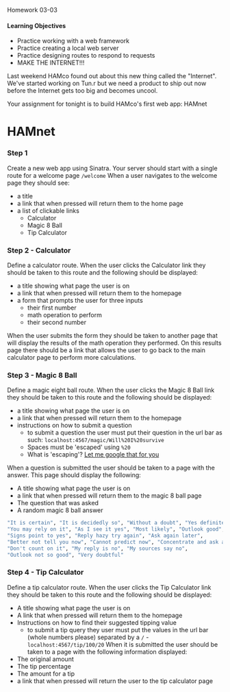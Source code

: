 Homework 03-03

#### Learning Objectives
- Practice working with a web framework
- Practice creating a local web server
- Practice designing routes to respond to requests
- MAKE THE INTERNET!!!

Last weekend HAMco found out about this new thing called the "Internet".
We've started working on Tun.r but we need a product to ship out now before
the Internet gets too big and becomes uncool.

Your assignment for tonight is to build HAMco's first web app: HAMnet

# HAMnet
### Step 1

Create a new web app using Sinatra. Your server should start with a single
route for a welcome page `/welcome`
When a user navigates to the welcome page they should see:
- a title
- a link that when pressed will return them to the home page
- a list of clickable links
  - Calculator
  - Magic 8 Ball
  - Tip Calculator

### Step 2 - Calculator
Define a calculator route. When the user clicks the Calculator link they
should be taken to this route and the following should be displayed:
- a title showing what page the user is on
- a link that when pressed will return them to the homepage
- a form that prompts the user for three inputs
  - their first number
  - math operation to perform
  - their second number

When the user submits the form they should be taken to another page that
will display the results of the math operation they performed. On this results
page there should be a link that allows the user to go back to the main
calculator page to perform more calculations.

### Step 3 - Magic 8 Ball
Define a magic eight ball route. When the user clicks the Magic 8 Ball link
they should be taken to this route and the following should be displayed:
- a title showing what page the user is on
- a link that when pressed will return them to the homepage
- instructions on how to submit a question
  - to submit a question the user must put their question in the url bar as
  such: `localhost:4567/magic/Will%20I%20survive`
  - Spaces must be 'escaped' using `%20`
  - What is 'escaping'? [Let me google that for you](http://lmgtfy.com/?q=html+url+encoding)

When a question is submitted the user should be taken to a page with the answer.
This page should display the following:
- A title showing what page the user is on
- a link that when pressed will return them to the magic 8 ball page
- The question that was asked
- A random magic 8 ball answer
```ruby
"It is certain", "It is decidedly so", "Without a doubt", "Yes definitely",
"You may rely on it", "As I see it yes", "Most likely", "Outlook good","Yes",
"Signs point to yes", "Reply hazy try again", "Ask again later",
"Better not tell you now", "Cannot predict now", "Concentrate and ask again",
"Don't count on it", "My reply is no", "My sources say no",
"Outlook not so good", "Very doubtful"
```

### Step 4 - Tip Calculator
Define a tip calculator route. When the user clicks the Tip Calculator link
they should be taken to this route and the following should be displayed:
- A title showing what page the user is on
- A link that when pressed will return them to the homepage
- Instructions on how to find their suggested tipping value
  - to submit a tip query they user must put the values in the url bar
  (whole numbers please) separated by a `/`
-`localhost:4567/tip/100/20`
When it is submitted the user should be taken to a page with the following
information displayed:
- The original amount
- The tip percentage
- The amount for a tip
- a link that when pressed will return the user to the tip calculator page

